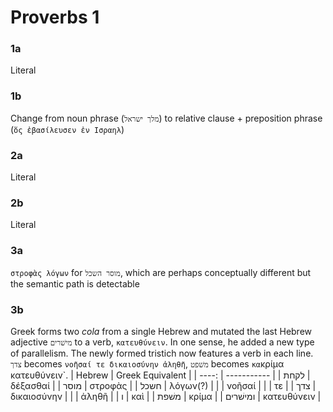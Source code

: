 # Proverbs 1

### 1a
Literal

### 1b
Change from noun phrase (`מלך ישראל`) to relative clause + preposition phrase (`ὅς ἐβασίλευσεν ἐν Ισραηλ`)

### 2a 
Literal

### 2b 
Literal

### 3a 
`στροφὰς λόγων` for `מוסר השכל`, which are perhaps conceptually different but the semantic path is detectable

### 3b 
Greek forms two _cola_ from a single Hebrew and mutated the last Hebrew adjective `מישׁרים` to a verb, `κατευθύνειν`. In one sense, he added a new type of parallelism. The newly formed tristich now features a verb in each line. `צדך` becomes `νοῆσαί τε δικαιοσύνην ἀληθῆ`, `משׁפט` becomes `κα`κρίμα κατευθύνειν`. 
| Hebrew  | Greek Equivalent |
| ----:   | -----------      |
| לקחת    | δέξασθαί         |
| מוסר    | στροφὰς          |
| חשכל    | λόγων(?)         |
|         | νοῆσαί           |
|         | τε               |
| צדך     | δικαιοσύνην      |
|         | ἀληθῆ            |
| ו       | καὶ              |
| משׁפת    | κρίμα            |
| ומישׁרים | κατευθύνειν      |

